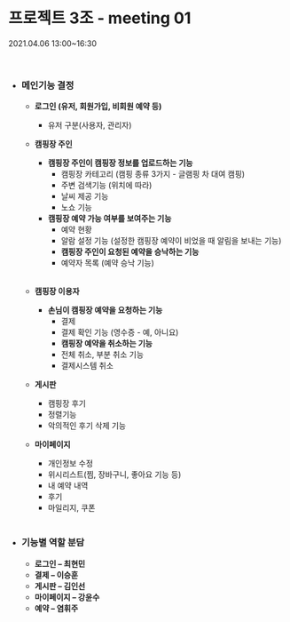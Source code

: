 # 프로젝트 3조 - meeting 01

2021.04.06 13:00~16:30

<br>

* ### 메인기능 결정

  * **로그인 (유저, 회원가입, 비회원 예약 등)**
    * 유저 구분(사용자, 관리자)

  * **캠핑장 주인**
    * **캠핑장 주인이 캠핑장 정보를 업로드하는 기능**
      * 캠핑장 카테고리 (캠핑 종류 3가지 - 글램핑 차 대여 캠핑)
      * 주변 검색기능 (위치에 따라)
      * 날씨 제공 기능
      * 노쇼 기능
    * **캠핑장 예약 가능 여부를 보여주는 기능**
      * 예약 현황
      * 알람 설정 기능 (설정한 캠핑장 예약이 비었을 때 알림을 보내는 기능)
      * **캠핑장 주인이 요청된 예약을 승낙하는 기능**
      * 예약자 목록 (예약 승낙 기능)

  <br>

  * **캠핑장 이용자**
    * **손님이 캠핑장 예약을 요청하는 기능**
      * 결제
      * 결제 확인 기능 (영수증 - 예, 아니요)
      * **캠핑장 예약을 취소하는 기능**
      * 전체 취소, 부분 취소 기능
      * 결제시스템 취소

  * **게시판**
    * 캠핑장 후기
    * 정렬기능
    * 악의적인 후기 삭제 기능

  * **마이페이지**
    * 개인정보 수정
    * 위시리스트(찜, 장바구니, 좋아요 기능 등)
    * 내 예약 내역
    * 후기
    * 마일리지, 쿠폰

   <br>

* ### 기능별 역할 분담

  * **로그인 – 최현민**
  * **결제 – 이승훈**
  * **게시판 – 김인선**
  * **마이페이지 – 강윤수**
  * **예약 – 염휘주**